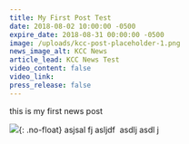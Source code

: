 ```yaml
---
title: My First Post Test
date: 2018-08-02 10:00:00 -0500
expire_date: 2018-08-31 00:00:00 -0500
image: /uploads/kcc-post-placeholder-1.png
news_image_alt: KCC News
article_lead: KCC News Test
video_content: false
video_link:
press_release: false
---
```


this is my first news post

![](/uploads/Breitbarth_small.jpg){: .no-float}&nbsp;asjsal fj asljdf&nbsp; asdlj asdl j